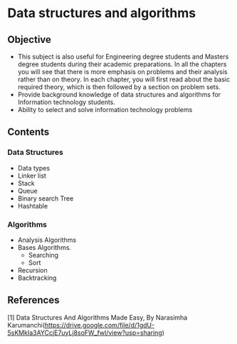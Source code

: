 # Data structures and algorithms
## Objective
- This subject is	also	useful	for	Engineering	degree	students	and	Masters	degree	students	during their	academic	preparations.	In	all	the	chapters	you	will	see	that	there	is	more	emphasis	on problems	and	their	analysis	rather	than	on	theory.	In	each	chapter,	you	will	first	read	about	the basic	required	theory,	which	is	then	followed	by	a	section	on	problem	sets.
- Provide background knowledge of data structures and algorithms for Information technology students.
- Ability to select and solve information technology problems
## Contents
### Data Structures
  - Data types
  - Linker list
  - Stack
  - Queue
  - Binary search Tree
  - Hashtable
### Algorithms
  - Analysis Algorithms
  - Bases Algorithms.
    + Searching
    + Sort
  - Recursion
  - Backtracking
## References
[1] Data	Structures And Algorithms Made	Easy, By Narasimha	Karumanchi(https://drive.google.com/file/d/1gdU-5sKMkIa3AYCcjE7uyLj8soFW_fwl/view?usp=sharing)
